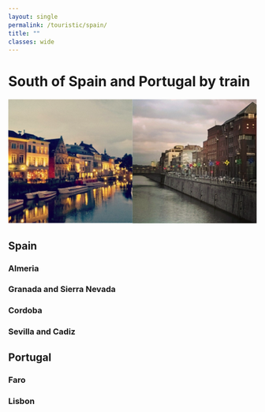 ```yaml
---
layout: single
permalink: /touristic/spain/
title: ""
classes: wide
---
```


# South of Spain and Portugal by train

<img src="/assets/images/BEL.png" alt="Touristic point"> 

## Spain
### Almeria
### Granada and Sierra Nevada
### Cordoba
### Sevilla and Cadiz

## Portugal
### Faro
### Lisbon
